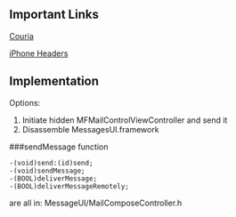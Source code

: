 ## Important Links

[Couria](https://github.com/Qusic/WhatsAppForCouria)

[iPhone Headers](https://github.com/rpetrich/iphoneheaders)


## Implementation

Options: 

1. Initiate hidden MFMailControlViewController and send it
2. Disassemble MessagesUI.framework

###sendMessage function

    -(void)send:(id)send;
    -(void)sendMessage;
    -(BOOL)deliverMessage;
    -(BOOL)deliverMessageRemotely;

are all in: MessageUI/MailComposeController.h
